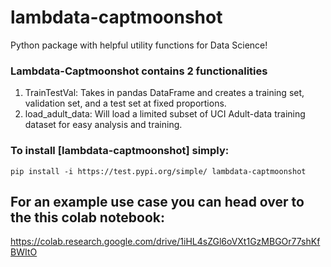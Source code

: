 # lambdata-captmoonshot
Python package with helpful utility functions for Data Science!

### Lambdata-Captmoonshot contains 2 functionalities
1. TrainTestVal: Takes in pandas DataFrame and creates a training set, validation set, and a test set at fixed proportions.
2. load_adult_data: Will load a limited subset of UCI Adult-data training dataset for easy analysis and training.

### To install [lambdata-captmoonshot] simply:
```
pip install -i https://test.pypi.org/simple/ lambdata-captmoonshot
```
## For an example use case you can head over to the this colab notebook:
https://colab.research.google.com/drive/1iHL4sZGl6oVXt1GzMBGOr77shKfBWItO



